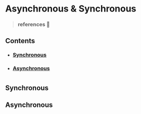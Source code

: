 # Asynchronous & Synchronous

> ### references 🔗

## Contents		
* ### [Synchronous](#)      
* ### [Asynchronous](#)      

#    

## Synchronous

## Asynchronous

